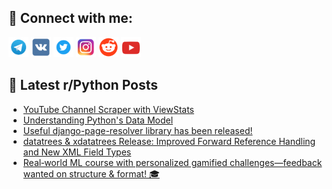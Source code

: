 ## 🔎 Connect with me:
[<img src="https://github.com/bullbesh/bullbesh/blob/main/images/Telegram.png" width="32" height="32" />](https://t.me/bullbesh)
[<img src="https://github.com/bullbesh/bullbesh/blob/main/images/VK.png" width="32" height="32" />](https://vk.com/bullbesh)
[<img src="https://github.com/bullbesh/bullbesh/blob/main/images/Twitter.png" width="32" height="32" />](https://twitter.com/bullbesh1)
[<img src="https://github.com/bullbesh/bullbesh/blob/main/images/Instagram.png" width="32" height="32" />](https://www.instagram.com/bullbesh)
[<img src="https://github.com/bullbesh/bullbesh/blob/main/images/Reddit.png" width="32" height="32" />](https://www.reddit.com/user/bullbesh)
[<img src="https://github.com/bullbesh/bullbesh/blob/main/images/YouTube.png" width="32" height="32" />](https://www.youtube.com/channel/UCtfjRs6uzgq5mfm8S06WTcg)

## 📕 Latest r/Python Posts
<!-- BLOG-POST-LIST:START -->
- [YouTube Channel Scraper with ViewStats](https://www.reddit.com/r/Python/comments/1me7h8x/youtube_channel_scraper_with_viewstats/)
- [Understanding Python&#39;s Data Model](https://www.reddit.com/r/Python/comments/1me3iio/understanding_pythons_data_model/)
- [Useful django-page-resolver library has been released!](https://www.reddit.com/r/Python/comments/1me2p2c/useful_djangopageresolver_library_has_been/)
- [datatrees &amp; xdatatrees Release: Improved Forward Reference Handling and New XML Field Types](https://www.reddit.com/r/Python/comments/1mdzcyf/datatrees_xdatatrees_release_improved_forward/)
- [Real‑world ML course with personalized gamified challenges—feedback wanted on structure &amp; format! 🎓](https://www.reddit.com/r/Python/comments/1mdvynt/realworld_ml_course_with_personalized_gamified/)
<!-- BLOG-POST-LIST:END -->
